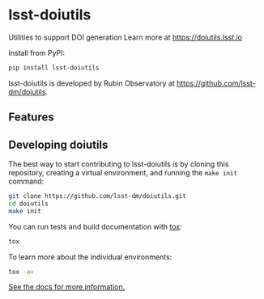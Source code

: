 # lsst-doiutils

Utilities to support DOI generation
Learn more at https://doiutils.lsst.io

Install from PyPI:

```sh
pip install lsst-doiutils
```

lsst-doiutils is developed by Rubin Observatory at https://github.com/lsst-dm/doiutils.

## Features

<!-- A bullet list with things that this package does -->

## Developing doiutils

The best way to start contributing to lsst-doiutils is by cloning this repository, creating a virtual environment, and running the `make init` command:

```sh
git clone https://github.com/lsst-dm/doiutils.git
cd doiutils
make init
```

You can run tests and build documentation with [tox](https://tox.wiki/en/latest/):

```sh
tox
```

To learn more about the individual environments:

```sh
tox -av
```

[See the docs for more information.](https://doiutils.lsst.io/dev/development.html)
